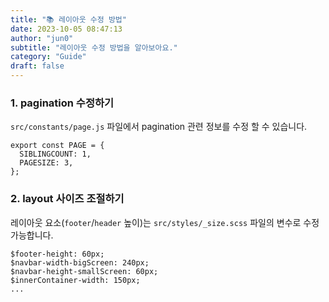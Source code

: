 ```yaml
---
title: "📚 레이아웃 수정 방법"
date: 2023-10-05 08:47:13
author: "jun0"
subtitle: "레이아웃 수정 방법을 알아보아요."
category: "Guide"
draft: false
---
```


### 1. pagination 수정하기

`src/constants/page.js` 파일에서 pagination 관련 정보를 수정 할 수 있습니다.

```
export const PAGE = {
  SIBLINGCOUNT: 1,
  PAGESIZE: 3,
};
```

### 2. layout 사이즈 조절하기

레이아웃 요소(`footer`/`header` 높이)는 `src/styles/_size.scss` 파일의 변수로 수정 가능합니다.

```
$footer-height: 60px;
$navbar-width-bigScreen: 240px;
$navbar-height-smallScreen: 60px;
$innerContainer-width: 150px;
...
```
